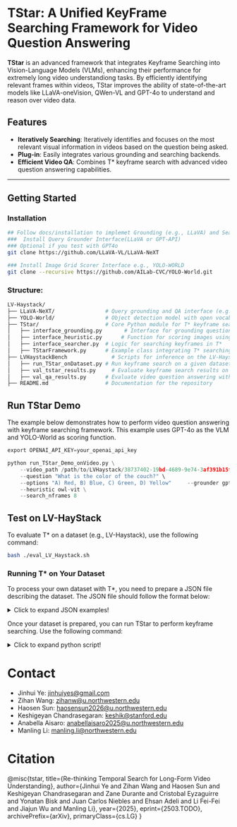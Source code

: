 # TStar: A Unified KeyFrame Searching Framework for Video Question Answering

**TStar** is an advanced framework that integrates Keyframe Searching into Vision-Language Models (VLMs), enhancing their performance for extremely long video understandiong tasks. By efficiently identifying relevant frames within videos, TStar improves the ability of state-of-the-art models like LLaVA-oneVision, QWen-VL and GPT-4o to understand and reason over video data.

## Features
- **Iteratively Searching**: Iteratively identifies and focuses on the most relevant visual information in videos based on the question being asked.
- **Plug-in**: Easily integrates various grounding and searching backends.
- **Efficient Video QA**: Combines T* keyframe search with advanced video question answering capabilities.

---

## Getting Started
### Installation

```bash
## Follow docs/installation to implemet Grounding (e.g., LLaVA) and Searching (e.g., YOLO) Function
###  Install Query Grounder Interface(LLaVA or GPT-API) 
### Optional if you test with GPT4o
git clone https://github.com/LLaVA-VL/LLaVA-NeXT  

### Install Image Grid Scorer Interface e.g., YOLO-WORLD
git clone --recursive https://github.com/AILab-CVC/YOLO-World.git
```

### Structure:
```bash
LV-Haystack/
├── LLaVA-NeXT/                # Query grounding and QA interface (e.g., LLaVA or GPT-4 API, or QWen from HF)
├── YOLO-World/                # Object detection model with open vocabulary (optional)
├── TStar/                     # Core Python module for T* keyframe search 
│   ├── interface_grounding.py       # Interface for grounding questions with VLMs
│   ├── interface_heuristic.py      # Function for scoring images using YOLO
│   ├── interface_searcher.py  # Logic for searching keyframes in T*
│   ├── TStarFramework.py      # Example class integrating T* searching with QA
├── LVHaystackBench              # Scripts for inference on the LV-Haystack dataset
│   ├── run_TStar_onDataset.py # Run keyframe search on a given dataset (e.g., LongVideoBench)
│   ├── val_tstar_results.py     # Evaluate keyframe search results on LV-Haystack
│   ├── val_qa_results.py      # Evaluate video question answering with searched keyframes
├── README.md                  # Documentation for the repository


```

## Run TStar Demo

The example below demonstrates how to perform video question answering with keyframe searching framework. This example uses GPT-4o as the VLM and YOLO-World as scoring function.

```python
export OPENAI_API_KEY=your_openai_api_key

python run_TStar_Demo_onVideo.py \
    --video_path /path/to/LVHaystack/38737402-19bd-4689-9e74-3af391b15feb.mp4 \
    --question "What is the color of the couch?" \
    --options "A) Red, B) Blue, C) Green, D) Yellow"     --grounder gpt-4o \
    --heuristic owl-vit \
    --search_nframes 8
```

## Test on LV-HayStack
To evaluate T* on a dataset (e.g., LV-Haystack), use the following command:

```bash
bash ./eval_LV_Haystack.sh
```
</details>

### Running T* on Your Dataset

To process your own dataset with T*, you need to prepare a JSON file describing the dataset. The JSON file should follow the format below:
<details>
  <summary>Click to expand JSON examples!</summary>
  
```bash
[
    {
        "file_name": "example_video.mp4",
        "question": "What is the color of the couch?",
        "choices": {
            "A": "Red",
            "B": "Blue",
            "C": "Green",
            "D": "Yellow"
        },
        "frame_indexes": [10, 50, 100]  // Optional: Use this for specific frame sampling
    },
    {
        "file_name": "another_video.mp4",
        "question": "What object is next to the chair?",
        "choices": {
            "A": "Table",
            "B": "Lamp",
            "C": "Sofa",
            "D": "Bookshelf"
        }
    }
]
```
</details>

Once your dataset is prepared, you can run TStar to perform keyframe searching. Use the following command:

<details>
  <summary>Click to expand python script!</summary>
  
```python
python ./run_TStar_onDataset.py \
    --dataset_meta LVHaystack/LongVideoHaystack \
    --split test_tiny \
    --video_root ./Datasets/ego4d_data/ego4d_data/v1/256p \
    --output_json_name TStar_LVHaystack_tiny.json \
    --grounder gpt-4o \
    --heuristic owl-vit \
    --search_nframes 8
# new you have add predict frame index in your annotations json
# and sampine frame with the T* prediction for your works!

```
</details>

# Contact
- Jinhui Ye: jinhuiyes@gmail.com
- Zihan Wang: zihanw@u.northwestern.edu
- Haosen Sun: haosensun2026@u.northwestern.edu
- Keshigeyan Chandrasegaran: keshik@stanford.edu
- Anabella Aisaro: anabellaisaro2025@u.northwestern.edu
- Manling Li: manling.li@northwestern.edu

# Citation
@misc{tstar,
      title={Re-thinking Temporal Search for Long-Form Video Understanding}, 
      author={Jinhui Ye and Zihan Wang and Haosen Sun and Keshigeyan Chandrasegaran and Zane Durante and Cristobal Eyzaguirre and Yonatan Bisk and Juan Carlos Niebles and Ehsan Adeli and Li Fei-Fei and Jiajun Wu and Manling Li},
      year={2025},
      eprint={2503.TODO},
      archivePrefix={arXiv},
      primaryClass={cs.LG}
}
